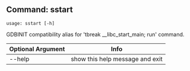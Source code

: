## Command: sstart ##
```
usage: sstart [-h]
```
GDBINIT compatibility alias for 'tbreak __libc_start_main; run' command.  

| Optional Argument | Info |
|---------------------|------|
| --help | show this help message and exit |


